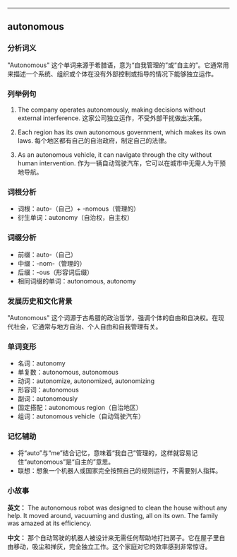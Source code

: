 
---------------
## autonomous
### 分析词义
"Autonomous" 这个单词来源于希腊语，意为“自我管理的”或“自主的”。它通常用来描述一个系统、组织或个体在没有外部控制或指导的情况下能够独立运作。

### 列举例句
1. The company operates autonomously, making decisions without external interference.
   这家公司独立运作，不受外部干扰做出决策。

2. Each region has its own autonomous government, which makes its own laws.
   每个地区都有自己的自治政府，制定自己的法律。

3. As an autonomous vehicle, it can navigate through the city without human intervention.
   作为一辆自动驾驶汽车，它可以在城市中无需人为干预地导航。

### 词根分析
- 词根：auto-（自己）+ -nomous（管理的）
- 衍生单词：autonomy（自治权，自主权）

### 词缀分析
- 前缀：auto-（自己）
- 中缀：-nom-（管理的）
- 后缀：-ous（形容词后缀）
- 相同词缀的单词：autonomous, autonomy

### 发展历史和文化背景
"Autonomous" 这个词源于古希腊的政治哲学，强调个体的自由和自决权。在现代社会，它通常与地方自治、个人自由和自我管理有关。

### 单词变形
- 名词：autonomy
- 单复数：autonomous, autonomous
- 动词：autonomize, autonomized, autonomizing
- 形容词：autonomous
- 副词：autonomously
- 固定搭配：autonomous region（自治地区）
- 组词：autonomous vehicle（自动驾驶汽车）

### 记忆辅助
- 将“auto”与“me”结合记忆，意味着“我自己”管理的，这样就容易记住“autonomous”是“自主的”意思。
- 联想：想象一个机器人或国家完全按照自己的规则运行，不需要别人指挥。

### 小故事
**英文：**
The autonomous robot was designed to clean the house without any help. It moved around, vacuuming and dusting, all on its own. The family was amazed at its efficiency.

**中文：**
那个自动驾驶的机器人被设计来无需任何帮助地打扫房子。它在屋子里自由移动，吸尘和掸灰，完全独立工作。这个家庭对它的效率感到非常惊讶。

